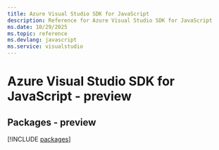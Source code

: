 ```yaml
---
title: Azure Visual Studio SDK for JavaScript
description: Reference for Azure Visual Studio SDK for JavaScript
ms.date: 10/29/2025
ms.topic: reference
ms.devlang: javascript
ms.service: visualstudio
---
```

# Azure Visual Studio SDK for JavaScript - preview
## Packages - preview
[!INCLUDE [packages](visual-studio-index.md)]